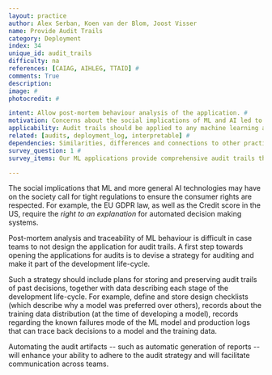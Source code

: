 ```yaml
---
layout: practice
author: Alex Serban, Koen van der Blom, Joost Visser
name: Provide Audit Trails
category: Deployment
index: 34
unique_id: audit_trails
difficulty: na
references: [CAIAG, AIHLEG, TTAID] #
comments: True
description:
image: #
photocredit: #

intent: Allow post-mortem behaviour analysis of the application. #
motivation: Concerns about the social implications of ML and AI led to a rising interest to regulate and audit applications. #
applicability: Audit trails should be applied to any machine learning application.  #
related: [audits, deployment_log, interpretable] #
dependencies: Similarities, differences and connections to other practices #
survey_question: 1 #
survey_items: Our ML applications provide comprehensive audit trails that allow critical assessment of model behaviour.

---
```


The social implications that ML and more general AI technologies may have on the society call for tight regulations to ensure the consumer rights are respected. For example, the EU GDPR law, as well as the Credit score in the US, require the *right to an explanation* for automated decision making systems.

Post-mortem analysis and traceability of ML behaviour is difficult in case teams to not design the application for audit trails.
A first step towards opening the applications for audits is to devise a strategy for auditing and make it part of the development life-cycle.

Such a strategy should include plans for storing and preserving audit trails of past decisions, together with data describing each stage of the development life-cycle.
For example, define and store design checklists (which describe why a model was preferred over others), records about the training data distribution (at the time of developing a model), records regarding the known failures mode of the ML model and production logs that can trace back decisions to a model and the training data.

Automating the audit artifacts -- such as automatic generation of reports -- will enhance your ability to adhere to the audit strategy and will facilitate communication across teams.